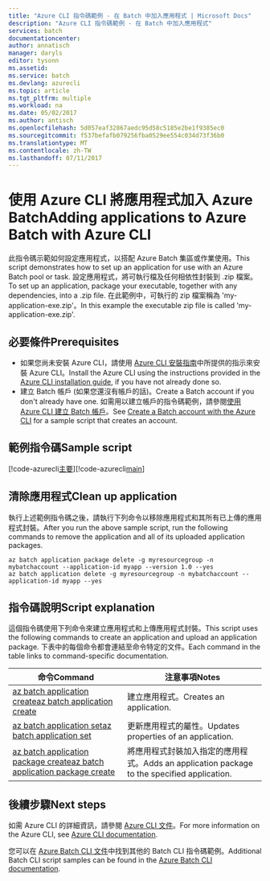 ```yaml
---
title: "Azure CLI 指令碼範例 - 在 Batch 中加入應用程式 | Microsoft Docs"
description: "Azure CLI 指令碼範例 - 在 Batch 中加入應用程式"
services: batch
documentationcenter: 
author: annatisch
manager: daryls
editor: tysonn
ms.assetid: 
ms.service: batch
ms.devlang: azurecli
ms.topic: article
ms.tgt_pltfrm: multiple
ms.workload: na
ms.date: 05/02/2017
ms.author: antisch
ms.openlocfilehash: 5d057eaf32867aedc95d58c5185e2be1f9385ec0
ms.sourcegitcommit: f537befafb079256fba0529ee554c034d73f36b0
ms.translationtype: MT
ms.contentlocale: zh-TW
ms.lasthandoff: 07/11/2017
---
```

# <a name="adding-applications-to-azure-batch-with-azure-cli"></a><span data-ttu-id="11643-103">使用 Azure CLI 將應用程式加入 Azure Batch</span><span class="sxs-lookup"><span data-stu-id="11643-103">Adding applications to Azure Batch with Azure CLI</span></span>

<span data-ttu-id="11643-104">此指令碼示範如何設定應用程式，以搭配 Azure Batch 集區或作業使用。</span><span class="sxs-lookup"><span data-stu-id="11643-104">This script demonstrates how to set up an application for use with an Azure Batch pool or task.</span></span> <span data-ttu-id="11643-105">設定應用程式，將可執行檔及任何相依性封裝到 .zip 檔案。</span><span class="sxs-lookup"><span data-stu-id="11643-105">To set up an application, package your executable, together with any dependencies, into a .zip file.</span></span> <span data-ttu-id="11643-106">在此範例中，可執行的 zip 檔案稱為 'my-application-exe.zip'。</span><span class="sxs-lookup"><span data-stu-id="11643-106">In this example the executable zip file is called 'my-application-exe.zip'.</span></span>

## <a name="prerequisites"></a><span data-ttu-id="11643-107">必要條件</span><span class="sxs-lookup"><span data-stu-id="11643-107">Prerequisites</span></span>

- <span data-ttu-id="11643-108">如果您尚未安裝 Azure CLI，請使用 [Azure CLI 安裝指南](https://docs.microsoft.com/cli/azure/install-azure-cli)中所提供的指示來安裝 Azure CLI。</span><span class="sxs-lookup"><span data-stu-id="11643-108">Install the Azure CLI using the instructions provided in the [Azure CLI installation guide](https://docs.microsoft.com/cli/azure/install-azure-cli), if you have not already done so.</span></span>
- <span data-ttu-id="11643-109">建立 Batch 帳戶 (如果您還沒有帳戶的話)。</span><span class="sxs-lookup"><span data-stu-id="11643-109">Create a Batch account if you don't already have one.</span></span> <span data-ttu-id="11643-110">如需用以建立帳戶的指令碼範例，請參閱[使用 Azure CLI 建立 Batch 帳戶](https://docs.microsoft.com/azure/batch/scripts/batch-cli-sample-create-account)。</span><span class="sxs-lookup"><span data-stu-id="11643-110">See [Create a Batch account with the Azure CLI](https://docs.microsoft.com/azure/batch/scripts/batch-cli-sample-create-account) for a sample script that creates an account.</span></span>

## <a name="sample-script"></a><span data-ttu-id="11643-111">範例指令碼</span><span class="sxs-lookup"><span data-stu-id="11643-111">Sample script</span></span>

<span data-ttu-id="11643-112">[!code-azurecli[主要](../../../cli_scripts/batch/add-application/add-application.sh "加入應用程式")]</span><span class="sxs-lookup"><span data-stu-id="11643-112">[!code-azurecli[main](../../../cli_scripts/batch/add-application/add-application.sh "Add Application")]</span></span>

## <a name="clean-up-application"></a><span data-ttu-id="11643-113">清除應用程式</span><span class="sxs-lookup"><span data-stu-id="11643-113">Clean up application</span></span>

<span data-ttu-id="11643-114">執行上述範例指令碼之後，請執行下列命令以移除應用程式和其所有已上傳的應用程式封裝。</span><span class="sxs-lookup"><span data-stu-id="11643-114">After you run the above sample script, run the following commands to remove the application and all of its uploaded application packages.</span></span>

```azurecli
az batch application package delete -g myresourcegroup -n mybatchaccount --application-id myapp --version 1.0 --yes
az batch application delete -g myresourcegroup -n mybatchaccount --application-id myapp --yes
```

## <a name="script-explanation"></a><span data-ttu-id="11643-115">指令碼說明</span><span class="sxs-lookup"><span data-stu-id="11643-115">Script explanation</span></span>

<span data-ttu-id="11643-116">這個指令碼使用下列命令來建立應用程式和上傳應用程式封裝。</span><span class="sxs-lookup"><span data-stu-id="11643-116">This script uses the following commands to create an application and upload an application package.</span></span>
<span data-ttu-id="11643-117">下表中的每個命令都會連結至命令特定的文件。</span><span class="sxs-lookup"><span data-stu-id="11643-117">Each command in the table links to command-specific documentation.</span></span>

| <span data-ttu-id="11643-118">命令</span><span class="sxs-lookup"><span data-stu-id="11643-118">Command</span></span> | <span data-ttu-id="11643-119">注意事項</span><span class="sxs-lookup"><span data-stu-id="11643-119">Notes</span></span> |
|---|---|
| [<span data-ttu-id="11643-120">az batch application create</span><span class="sxs-lookup"><span data-stu-id="11643-120">az batch application create</span></span>](https://docs.microsoft.com/cli/azure/batch/application#create) | <span data-ttu-id="11643-121">建立應用程式。</span><span class="sxs-lookup"><span data-stu-id="11643-121">Creates an application.</span></span>  |
| [<span data-ttu-id="11643-122">az batch application set</span><span class="sxs-lookup"><span data-stu-id="11643-122">az batch application set</span></span>](https://docs.microsoft.com/cli/azure/batch/application#set) | <span data-ttu-id="11643-123">更新應用程式的屬性。</span><span class="sxs-lookup"><span data-stu-id="11643-123">Updates properties of an application.</span></span>  |
| [<span data-ttu-id="11643-124">az batch application package create</span><span class="sxs-lookup"><span data-stu-id="11643-124">az batch application package create</span></span>](https://docs.microsoft.com/cli/azure/batch/application/package#create) | <span data-ttu-id="11643-125">將應用程式封裝加入指定的應用程式。</span><span class="sxs-lookup"><span data-stu-id="11643-125">Adds an application package to the specified application.</span></span>  |

## <a name="next-steps"></a><span data-ttu-id="11643-126">後續步驟</span><span class="sxs-lookup"><span data-stu-id="11643-126">Next steps</span></span>

<span data-ttu-id="11643-127">如需 Azure CLI 的詳細資訊，請參閱 [Azure CLI 文件](https://docs.microsoft.com/cli/azure/overview)。</span><span class="sxs-lookup"><span data-stu-id="11643-127">For more information on the Azure CLI, see [Azure CLI documentation](https://docs.microsoft.com/cli/azure/overview).</span></span>

<span data-ttu-id="11643-128">您可以在 [Azure Batch CLI 文件](../batch-cli-samples.md)中找到其他的 Batch CLI 指令碼範例。</span><span class="sxs-lookup"><span data-stu-id="11643-128">Additional Batch CLI script samples can be found in the [Azure Batch CLI documentation](../batch-cli-samples.md).</span></span>
